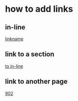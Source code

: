 
# how to add links

## in-line

[linkname](http://www.jandan.net)


## link to a section
[to in-line](#inline)



## link to another page
[902](902.md)

